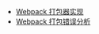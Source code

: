 - [Webpack 打包器实现](notes/webpack/mini-webpack.md)
- [Webpack 打包错误分析](notes/webpack/error-analysis/error-analysis.md)

